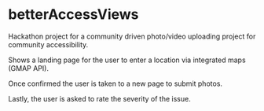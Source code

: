 # betterAccessViews
Hackathon project for a community driven photo/video uploading project for community accessibility. 

Shows a landing page for the user to enter a location via integrated maps (GMAP API). 

Once confirmed the user is taken to a new page to submit photos.

Lastly, the user is asked to rate the severity of the issue.
